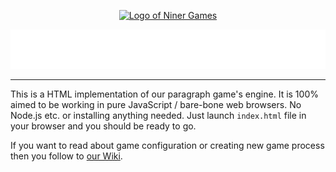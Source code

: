 <!--suppress ALL -->

<p align="center">
    <a href="https://www.ninergames.com/" target="_blank">
        <img src="https://ninergames.com/Niner-Games-Logo-for-GitHub.png" alt="Logo of Niner Games" width="300" height="238">
    </a>
</p>

<p align="center">
    <img src="TITLE.svg" width="600" height="63" alt="Animated Title: Paragraph Game's Engine">
</p>

<hr>

This is a HTML implementation of our paragraph game's engine. It is 100% aimed to be working in pure JavaScript / bare-bone
web browsers. No Node.js etc. or installing anything needed. Just launch `index.html`
file in your browser and you should be ready to go.

If you want to read about game configuration or creating new game process then you follow to [our Wiki](https://github.com/niner-games/tech-html-paragraph-game-engine/wiki).
